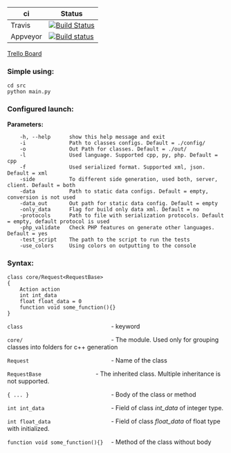 | ci       | Status                                                                                                                                      |
|----------|---------------------------------------------------------------------------------------------------------------------------------------------|
| Travis   | [![Build Status](https://travis-ci.org/mlc-tools/mlc-tools.svg?branch=#)](https://travis-ci.org/mlc-tools/mlc-tools)                   |
| Appveyor | [![Build status](https://ci.appveyor.com/api/projects/status/h67gs6x8s4i400lw?svg=true)](https://ci.appveyor.com/project/Volodar/mlc-tools) |

[Trello Board](https://trello.com/b/SOlh2xPb/mlctools)

### Simple using: ###


```
cd src
python main.py
```

### Configured launch: ###

**Parameters:**
```
    -h, --help      show this help message and exit
    -i              Path to classes configs. Default = ./config/
    -o              Out Path for classes. Default = ./out/
    -l              Used language. Supported cpp, py, php. Default = cpp
    -f              Used serialized format. Supported xml, json. Default = xml
    -side           To different side generation, used both, server, client. Default = both
    -data           Path to static data configs. Default = empty, conversion is not used
    -data_out       Out path for static data config. Default = empty
    -only_data      Flag for build only data xml. Default = no
    -protocols      Path to file with serialization protocols. Default = empty, default protocol is used
    -php_validate   Check PHP features on generate other languages. Default = yes
    -test_script    The path to the script to run the tests
    -use_colors     Using colors on outputting to the console
```

### Syntax: ###

```
class core/Request<RequestBase>
{
    Action action
    int int_data
    float float_data = 0
    function void some_function(){}
}
```

```class                            ``` - keyword

```core/                            ``` - The module. Used only for grouping classes into folders for c++ generation

```Request                          ``` - Name of the class

```RequestBase                 ``` - The inherited class. Multiple inheritance is not supported.

```{ ... }                          ``` - Body of the class or method

```int int_data                     ``` - Field of class *int_data* of integer type.

```int float_data                   ``` - Field of class *float_data* of float type with initialized.

```function void some_function(){}  ``` - Method of the class without body
